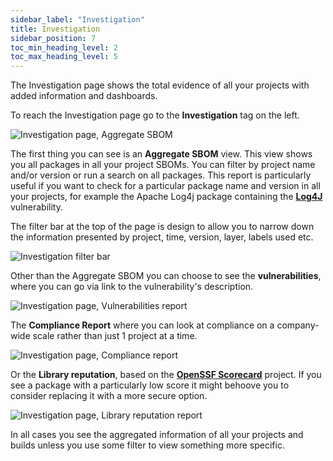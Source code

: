 ```yaml
---
sidebar_label: "Investigation"
title: Investigation
sidebar_position: 7
toc_min_heading_level: 2
toc_max_heading_level: 5
---
```


The Investigation page shows the total evidence of all your projects with added information and dashboards.

To reach the Investigation page go to the **Investigation** tag on the left.

<img src='../../../../img/start/BI-start.jpg' alt='Investigation page, Aggregate SBOM'/>

The first thing you can see is an **Aggregate SBOM** view. This view shows you all packages in all your project SBOMs. You can filter by project name and/or version or run a search on all packages. This report is particularly useful if you want to check for a particular package name and version in all your projects, for example the Apache Log4j package containing the **[Log4J](https://logging.apache.org/log4j/2.x/)** vulnerability. 

The filter bar at the top of the page is design to allow you to narrow down the information presented by project, time, version, layer, labels used etc. 

<img src='../../../../img/start/investigation-filter-2.jpg' alt='Investigation filter bar'/>

Other than the Aggregate SBOM you can choose to see the **vulnerabilities**, where you can go via link to the vulnerability's description.

<img src='../../../../img/start/vulnerabilities-rep-start.jpg' alt='Investigation page, Vulnerabilities report'/>

The **Compliance Report** where you can look at compliance on a company-wide scale rather than just 1 project at a time.

<img src='../../../../img/start/compliance-rep-start.jpg' alt='Investigation page, Compliance report'/>

Or the **Library reputation**, based on the **[OpenSSF Scorecard](https://github.com/ossf/scorecard)** project. If you see a package with a particularly low score it might behoove you to consider replacing it with a more secure option. 

<img src='../../../../img/start/library-rep-start.jpg' alt='Investigation page, Library reputation report'/>

In all cases you see the aggregated information of all your projects and builds unless you use some filter to view something more specific.





